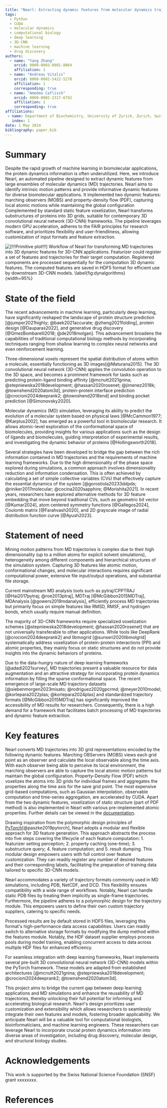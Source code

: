 ```yaml
---
title: "Nearl: Extracting dynamic features from molecular dynamics trajectories"
tags: 
  - Python
  - CUDA
  - molecular dynamics
  - computational biology 
  - deep learning
  - 3D-CNN
  - machine learning
  - drug discovery
authors:
  - name: "Yang Zhang"
    orcid: 0000-0003-0801-8064
    affiliation: 1
  - name: "Andreas Vitalis"
    orcid: 0000-0002-5422-5278
    affiliation: 1
    corresponding: true
  - name: "Amedeo Caflisch"
    orcid: 0000-0002-2317-6792
    affiliation: 1
    corresponding: true
affiliations:
 - name: Department of Biochemistry, University of Zurich, Zurich, Switzerland
   index: 1
date: 1 May 2024
bibliography: paper.bib
---
```


# Summary 
<!-- High level functionality and purpose of the software and the target of the software -->
Despite the rapid growth of machine learning in biomolecular applications, the protein dynamics information is often underutilized.
Here, we introduce Nearl, an automated pipeline designed to extract dynamic features from large ensembles of molecular dynamics (MD) trajectories. 
Nearl aims to identify intrinsic motion patterns and provide informative dynamic features for diverse biomolecular applications. 
It implemented two dynamic features: marching observers (MOBS) and property-density flow (PDF), capturing local atomic motions while maintaining the global configuration
Complemented by standard static feature voxelization, Nearl transforms substructures of proteins into 3D grids, suitable for contemporary 3D convolutional neural network (3D-CNN) frameworks.
The pipeline leverages modern GPU acceleration, adheres to the FAIR principles for research software, and prioritizes flexibility and user-friendliness, allowing customization of input formats and feature extraction.

<!-- 124 words 982 characters -->

![[!!!Primitive plot!!!] Workflow of Nearl for transforming MD trajectories into 3D dynamic features for 3D-CNN applications. 
Featurizer could register a set of features and trajectories for their target computation.
Registered components are processed sequentially for the computation 3D dynamic features. 
The computed features are saved in HDF5 format for efficient use by downstream 3D-CNN models.
\label{fig:dynalgorithms}](nearl_workflow.png){width=95%}

# State of the field
<!-- ### Intro ML and Example with and 3D CNN -->
The recent advancements in machine learning, particularly deep learning, have significantly reshaped the landscape of protein structure prediction [@jumper2021highly; @baek2021accurate; @zheng2021folding], protein design [@Dauparas2022], and generative drug discovery [@GmezBombarelli2018; @de2018molgan]. 
This advancement broadens the capabilities of traditional computational biology methods by incorporating techniques ranging from shallow learning to complex neural networks and even reinforcement learning.
<!-- Intro to 3D-CNN -->
Three-dimensional voxels represent the spatial distribution of atoms within a molecule, essentially functioning as 3D images[@Maturana2015]. The 3D convolutional neural network (3D-CNN) applies the convolution operation to the 3D space, and becomes a prominent framework for tasks such as predicting protein-ligand binding affinity [@mcnutt2021gnina; @stepniewska2018development; @hassan2020rosenet; @jimenez2018k; @townshend2020atom3d], protein-protein interface prediction [@crocioni2024deeprank2; @townshend2018end] and binding pocket prediction [@Simonovsky2020].

<!-- ### Molecular dynamics / Motivation -->
Molecular dynamics (MD) simulation, leveraging its ability to predict the evolution of a molecular system based on physical laws [@McCammon1977; @Karplus2002], has emerged as a powerful tool in biomolecular research.
It allows atomic-level exploration of the conformational space of biomolecules, providing insights for various applications such as the design of ligands and biomolecules, guiding interpretation of experimental results, and investigating the dynamic behavior of proteins [@Hollingsworth2018].
<!-- ### Current strategy in information condensation -->
Several strategies have been developed to bridge the gap between the rich information contained in MD trajectories and the requirements of machine learning frameworks.
Due to the high dimensionality of the phase space explored during simulations, a common approach involves dimensionality reduction and information condensation. This is often achieved by calculating a set of simple collective variables (CVs) that effectively capture the essential dynamics of the system [@gorostiola20233ddpds; @riniker2017molecular; @cocina2020sapphire; @Morishita2021]. 
In recent years, researchers have explored alternative methods for 3D feature embedding that move beyond traditional CVs, such as geometric bit vector [@Kumar2024], atom centered symmetry functions [@Gallegos2024], Coulomb matrix [@Farahvash2020], and 2D grayscale image of radial distribution function curve [@Ayush2023]. 



# Statement of need

<!-- Statement of the technical problem  -->
Mining motion patterns from MD trajectories is complex due to their high dimensionality (up to a million atoms for explicit solvent simulations), heterogeneity among different components and hierarchical structures of the simulation system.
Capturing 3D features like atomic motion, conformational changes, and molecular interactions requires significant computational power, extensive file input/output operations, and substantial file storage. 
<!-- #### Comparison with current commonly used tools and their limitations -->
<!-- Common MD analysis tools -->
Current mainstream MD analysis tools such as pytraj/CPPTRAJ [@Hai2017pytraj; @roe2013ptraj], MDTraj [@McGibbon2015MDTraj], MDAnalysis [@gowers2019mdanalysis], efficiently process MD trajectories but primarily focus on simple features like RMSD, RMSF, and hydrogen bonds, which usually require manual definition. 
<!-- Common voxelization tools -->
The majority of 3D-CNN frameworks require specialized voxelization schemes [@stepniewska2018development; @hassan2020rosenet] that are not universally transferable to other applications.
While tools like DeepRank [@crocioni2024deeprank2] and libmogrid [@sunseri2020libmolgrid] 
systematically address voxelization of protein-protein interactions (PPI) and atomic properties, they mainly focus on static structures and do not provide insights into the dynamic behaviors of proteins.

<!-- #### Demand for our tool -->
Due to the data-hungry nature of deep learning frameworks [@adadi2021survey], MD trajectories present a valuable resource for data augmentation and an attractive strategy for incorporating protein dynamics information by filling the sparse conformational space. 
The recent emergence of large-scale MD trajectory datasets [@siebenmorgen2023misato; @rodriguez2020gpcrmd; @meyer2010model; @korlepara2022plas; @korlepara2024plas] and standardized trajectory formats [@McGibbon2015MDTraj] has significantly improved the accessibility of MD results for researchers. 
Consequently, there is a high demand for a framework that facilitates batch processing of MD trajectories and dynamic feature extraction.


<!-- ######### -->
<!-- Main body -->
# Key features

<!-- Dynamic features extraction -->
Nearl converts MD trajectories into 3D grid representations encoded by the following dynamic features.
Marching OBServers (MOBS) views each grid point as an observer and calculate the local observable along the time axis. With each observer being able to perceive its local environment, the marching observers are able to capture the local atomic motion patterns but maintain the global configuration. 
Property-Density Flow (PDF) which voxelizes the atoms into 3D grids for individual frames and aggregates the properties along the time axis for the save grid point. 
The most expensive grid-based computations, such as Gaussian interpolation, observable computation and time-series aggregation, are accelerated by CUDA.
Apart from the two dynamic features, voxelization of static structure (part of PDF method) is also implemented in Nearl with various pre-implemented atomic properties. Further details can be viewed in the [documentation](http://nearl.readthedocs.io/).

<!-- Design principles -->
Drawing inspiration from the polymorphic design principles of [PyTorch](https://pytorch.org/)[@paszke2019pytorch], Nearl adopts a modular and flexible approach for 3D feature generation. This approach abstracts the process into five steps covering the lifecycle of each feature computation: 1. featurizer setting perception; 2. property caching (one-time); 3. substructure query; 4. feature computation; and 5. result dumping. 
This modular design empowers users with full control over feature customization. 
They can readily register any number of desired features and their corresponding labels, facilitating the preparation of training data tailored to specific 3D-CNN models.


<!-- Input supports --> 
Nearl accommodates a variety of trajectory formats commonly used in MD simulations, including PDB, NetCDF, and DCD. This flexibility ensures compatibility with a wide range of workflows. Notably, Nearl can handle static PDB files by treating them implicitly as single-frame trajectories. Furthermore, the pipeline adheres to a polymorphic design for the trajectory module. This empowers users to define their own custom trajectory suppliers, catering to specific needs.
<!-- Output supports -->
Processed results are by default stored in HDF5 files, leveraging this format's high-performance data access capabilities. Users can readily switch to alternative storage formats by modifying the dump method within the features module. Notably, the HDF dataset supplier employs process pools during model training, enabling concurrent access to data across multiple HDF files for enhanced efficiency.
<!-- Model supports -->
For seamless integration with deep learning frameworks, Nearl implements several pre-built 3D convolutional neural network (3D-CNN) models within the PyTorch framework. These models are adapted from established architectures [@mcnutt2021gnina; @stepniewska2018development; @crocioni2024deeprank2; @townshend2020atom3d]. 

<!--
and their pretrained weights for the scoring of ligands via a well documented commandline interface.   
-->

<!-- Nearl provides a fast and efficient tool to extract dynamic features from MD trajectories to  -->
This project aims to bridge the current gap between deep learning applications and MD simulations and enhance the reusability of MD trajectories, thereby unlocking their full potential for informing and accelerating biological research. 
Nearl's design prioritizes user customization and extensibility which allows researchers to seamlessly integrate their own features and models, fostering broader applicability.
We anticipate Nearl will be a valuable tool for computational biologists, bioinformaticians, and machine learning engineers. These researchers can leverage Nearl to incorporate crucial protein dynamics information into diverse areas of investigation, including drug discovery, molecular design, and structural biology studies.

<!-- 1047 words: a rough word count -->

# Acknowledgements
This work is supported by the Swiss National Science Foundation (SNSF) grant xxxxxxxx. 


# References

